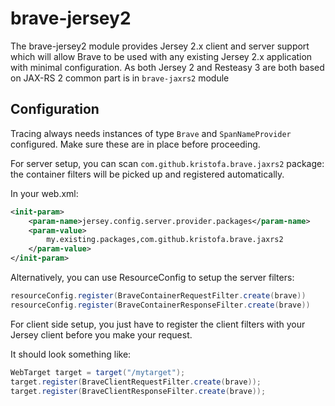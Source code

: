 # brave-jersey2

The brave-jersey2 module provides Jersey 2.x client and server support
which will allow Brave to be used with any existing Jersey 2.x application
with minimal configuration. As both Jersey 2 and Resteasy 3 are both based on JAX-RS 2 
common part is in `brave-jaxrs2` module

## Configuration

Tracing always needs instances of type `Brave` and `SpanNameProvider`
configured. Make sure these are in place before proceeding.

For server setup, you can scan `com.github.kristofa.brave.jaxrs2` package:
the container filters will be picked up and registered automatically.

In your web.xml:

```xml
<init-param>
    <param-name>jersey.config.server.provider.packages</param-name>
    <param-value>
        my.existing.packages,com.github.kristofa.brave.jaxrs2
    </param-value>
</init-param>
```

Alternatively, you can use ResourceConfig to setup the server filters:

```java
resourceConfig.register(BraveContainerRequestFilter.create(brave))
resourceConfig.register(BraveContainerResponseFilter.create(brave))
```

For client side setup, you just have to register the client filters with
your Jersey client before you make your request.

It should look something like:

```java
WebTarget target = target("/mytarget");
target.register(BraveClientRequestFilter.create(brave));
target.register(BraveClientResponseFilter.create(brave));
```
